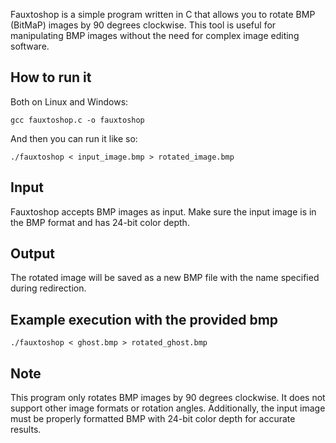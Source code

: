 Fauxtoshop is a simple program written in C that allows you to rotate BMP (BitMaP) images by 90 degrees clockwise. This tool is useful for manipulating BMP images without the need for complex image editing software.

## How to run it 

Both on Linux and Windows: 

`gcc fauxtoshop.c -o fauxtoshop`

And then you can run it like so:

`./fauxtoshop < input_image.bmp > rotated_image.bmp`

## Input 

Fauxtoshop accepts BMP images as input. Make sure the input image is in the BMP format and has 24-bit color depth.

## Output
The rotated image will be saved as a new BMP file with the name specified during redirection.

## Example execution with the provided bmp

`./fauxtoshop < ghost.bmp > rotated_ghost.bmp`

## Note
This program only rotates BMP images by 90 degrees clockwise. It does not support other image formats or rotation angles. Additionally, the input image must be properly formatted BMP with 24-bit color depth for accurate results.